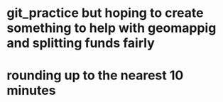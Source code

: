 # git_practice but hoping to create something to help with geomappig and splitting funds fairly 
# rounding up to the nearest 10 minutes
